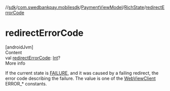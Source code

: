 //[sdk](../../../../index.md)/[com.swedbankpay.mobilesdk](../../index.md)/[PaymentViewModel](../index.md)/[RichState](index.md)/[redirectErrorCode](redirect-error-code.md)



# redirectErrorCode  
[androidJvm]  
Content  
val [redirectErrorCode](redirect-error-code.md): [Int](https://kotlinlang.org/api/latest/jvm/stdlib/kotlin/-int/index.html)?  
More info  


If the current state is [FAILURE](../-state/-f-a-i-l-u-r-e/index.md), and it was caused by a failing redirect, the error code describing the failure. The value is one of the [WebViewClient](https://developer.android.com/reference/kotlin/android/webkit/WebViewClient.html) ERROR_* constants.

  



